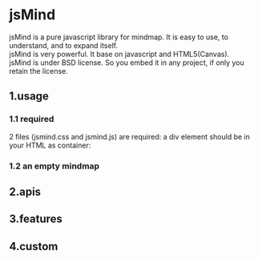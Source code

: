 jsMind
======

jsMind is a pure javascript library for mindmap. It is easy to use, to understand, and to expand itself.<br />
jsMind is very powerful. It base on javascript and HTML5(Canvas).<br />
jsMind is under BSD license. So you embed it in any project, if only you retain the license.<br />

1.usage
------
### 1.1 required
2 files (jsmind.css and jsmind.js) are required:
    <link type="text/css" rel="stylesheet" href="style/jsmind.css" />
    <script type="text/javascript" src="js/jsmind.js"></script>
a div element should be in your HTML as container:
    <div id="jsmind_container"></div>
### 1.2 an empty mindmap
    

2.apis
------

3.features
------

4.custom
------
